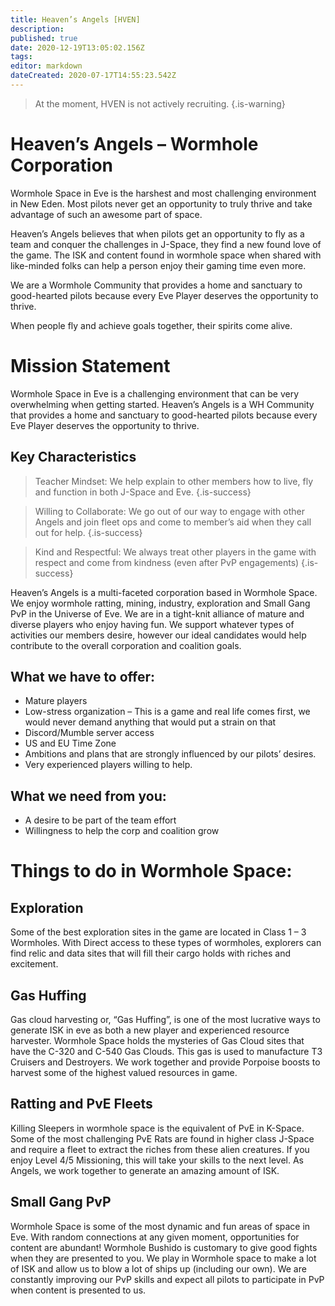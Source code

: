 ```yaml
---
title: Heaven’s Angels [HVEN]
description: 
published: true
date: 2020-12-19T13:05:02.156Z
tags: 
editor: markdown
dateCreated: 2020-07-17T14:55:23.542Z
---
```


> At the moment, HVEN is not actively recruiting.
{.is-warning}
# Heaven’s Angels – Wormhole Corporation

Wormhole Space in Eve is the harshest and most challenging environment in New Eden. Most pilots never get an opportunity to truly thrive and take advantage of such an awesome part of space.

Heaven’s Angels believes that when pilots get an opportunity to fly as a team and conquer the challenges in J-Space, they find a new found love of the game. The ISK and content found in wormhole space when shared with like-minded folks can help a person enjoy their gaming time even more.

We are a Wormhole Community that provides a home and sanctuary to good-hearted pilots because every Eve Player deserves the opportunity to thrive.

When people fly and achieve goals together, their spirits come alive.

# Mission Statement

Wormhole Space in Eve is a challenging environment that can be very overwhelming when getting started. Heaven’s Angels is a WH Community that provides a home and sanctuary to good-hearted pilots because every Eve Player deserves the opportunity to thrive.

## Key Characteristics

> Teacher Mindset: We help explain to other members how to live, fly and function in both J-Space and Eve.
{.is-success}


> Willing to Collaborate: We go out of our way to engage with other Angels and join fleet ops and come to member’s aid when they call out for help.
{.is-success}


> Kind and Respectful: We always treat other players in the game with respect and come from kindness (even after PvP engagements)
{.is-success}




Heaven’s Angels is a multi-faceted corporation based in Wormhole Space. We enjoy wormhole ratting, mining, industry, exploration and Small Gang PvP in the Universe of Eve. We are in a tight-knit alliance of mature and diverse players who enjoy having fun. We support whatever types of activities our members desire, however our ideal candidates would help contribute to the overall corporation and coalition goals.

## What we have to offer:
- Mature players
- Low-stress organization – This is a game and real life comes first, we would never demand anything that would put a strain on that
- Discord/Mumble server access
- US and EU Time Zone
- Ambitions and plans that are strongly influenced by our pilots’ desires.
- Very experienced players willing to help.

## What we need from you:

- A desire to be part of the team effort
- Willingness to help the corp and coalition grow

# Things to do in Wormhole Space:
## Exploration
Some of the best exploration sites in the game are located in Class 1 – 3 Wormholes. With Direct access to these types of wormholes, explorers can find relic and data sites that will fill their cargo holds with riches and excitement.

## Gas Huffing
Gas cloud harvesting or, “Gas Huffing”, is one of the most lucrative ways to generate ISK in eve as both a new player and experienced resource harvester. Wormhole Space holds the mysteries of Gas Cloud sites that have the C-320 and C-540 Gas Clouds. This gas is used to manufacture T3 Cruisers and Destroyers. We work together and provide Porpoise boosts to harvest some of the highest valued resources in game.

## Ratting and PvE Fleets
Killing Sleepers in wormhole space is the equivalent of PvE in K-Space. Some of the most challenging PvE Rats are found in higher class J-Space and require a fleet to extract the riches from these alien creatures. If you enjoy Level 4/5 Missioning, this will take your skills to the next level. As Angels, we work together to generate an amazing amount of ISK. 

## Small Gang PvP
Wormhole Space is some of the most dynamic and fun areas of space in Eve. With random connections at any given moment, opportunities for content are abundant! Wormhole Bushido is customary to give good fights when they are presented to you. We play in Wormhole space to make a lot of ISK and allow us to blow a lot of ships up (including our own). We are constantly improving our PvP skills and expect all pilots to participate in PvP when content is presented to us.





